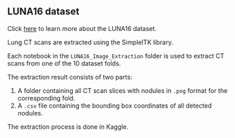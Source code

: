 ## LUNA16 dataset

Click [here](https://luna16.grand-challenge.org/) to learn more about the LUNA16 dataset.

Lung CT scans are extracted using the SimpleITK library.

Each notebook in the `LUNA16_Image_Extraction` folder is used to extract CT scans from one of the 10 dataset folds.

The extraction result consists of two parts:
1. A folder containing all CT scan slices with nodules in `.png` format for the corresponding fold.
2. A `.csv` file containing the bounding box coordinates of all detected nodules.

The extraction process is done in Kaggle.